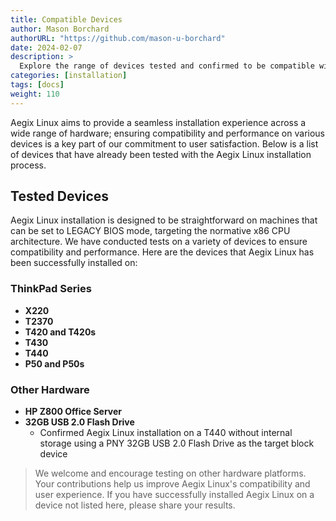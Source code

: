 ```yaml
---
title: Compatible Devices
author: Mason Borchard
authorURL: "https://github.com/mason-u-borchard"
date: 2024-02-07
description: >
  Explore the range of devices tested and confirmed to be compatible with the Aegix Linux installation.
categories: [installation]
tags: [docs]
weight: 110
---
```


Aegix Linux aims to provide a seamless installation experience across a wide range of hardware; ensuring compatibility and performance on various devices is a key part of our commitment to user satisfaction. Below is a list of devices that have already been tested with the Aegix Linux installation process.

## Tested Devices

Aegix Linux installation is designed to be straightforward on machines that can be set to LEGACY BIOS mode, targeting the normative x86 CPU architecture. We have conducted tests on a variety of devices to ensure compatibility and performance. Here are the devices that Aegix Linux has been successfully installed on:

### ThinkPad Series
- **X220**
- **T2370**
- **T420 and T420s**
- **T430**
- **T440**
- **P50 and P50s**

### Other Hardware
- **HP Z800 Office Server**
- **32GB USB 2.0 Flash Drive**
  - Confirmed Aegix Linux installation on a T440 without internal storage using a PNY 32GB USB 2.0 Flash Drive as the target block device

> We welcome and encourage testing on other hardware platforms. Your contributions help us improve Aegix Linux's compatibility and user experience. If you have successfully installed Aegix Linux on a device not listed here, please share your results.
